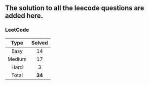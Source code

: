 ## The solution to all the leecode questions are added here.


### LeetCode

| Type   | Solved |
|:------:|:------:|
| Easy   | 14     |
| Medium | 17     |
| Hard   | 3      |
| Total  |**34**  |


